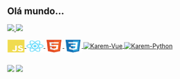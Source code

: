 ## Olá mundo...
 <div>
  <a href="https://github.com/KSouzaEng">
  <img height="180em" src="https://github-readme-stats.vercel.app/api?username=KSouzaEng&show_icons=true&theme=dark&include_all_commits=true&count_private=true"/>
  <img height="180em" src="https://github-readme-stats.vercel.app/api/top-langs/?username=KSouzaEng&layout=compact&langs_count=7&theme=dark"/>
</div>
<div style="display: inline_block"><br>
<img align="center" alt="Karem-Js" height="30" width="40" src="https://raw.githubusercontent.com/devicons/devicon/master/icons/javascript/javascript-plain.svg">
  <img align="center" alt="Karem-React" height="30" width="40" src="https://raw.githubusercontent.com/devicons/devicon/master/icons/react/react-original.svg">
  <img align="center" alt="Karem-HTML" height="30" width="40" src="https://raw.githubusercontent.com/devicons/devicon/master/icons/html5/html5-original.svg">
  <img align="center" alt="Karem-CSS" height="30" width="40" src="https://raw.githubusercontent.com/devicons/devicon/master/icons/css3/css3-original.svg">
  <img align="center" alt="Karem-Vue" height="30" width="40" src="https://icongr.am/devicon/vuejs-original.svg?size=96&color=currentColor">
   <img align="center" alt="Karem-Python" height="30" width="40" src="https://icongr.am/devicon/laravel-plain.svg?size=96&color=currentColor"   
   <img align="center" alt="Karem-Python" height="30" width="40" src="https://raw.githubusercontent.com/devicons/devicon/master/icons/python/python-original.svg" 
</div>
  
  ##
 
<div> 

  <a href = "mailto:krmcristine@gmail.com"><img src="https://img.shields.io/badge/-Gmail-%23333?style=for-the-badge&logo=gmail&logoColor=white" target="_blank"></a>
  <a href="linkedin.com/in/karem-cristine-de-souza-dos-santos-824b42140" target="_blank"><img src="https://img.shields.io/badge/-LinkedIn-%230077B5?style=for-the-badge&logo=linkedin&logoColor=white" target="_blank"></a> 
 
 
 
</div>
